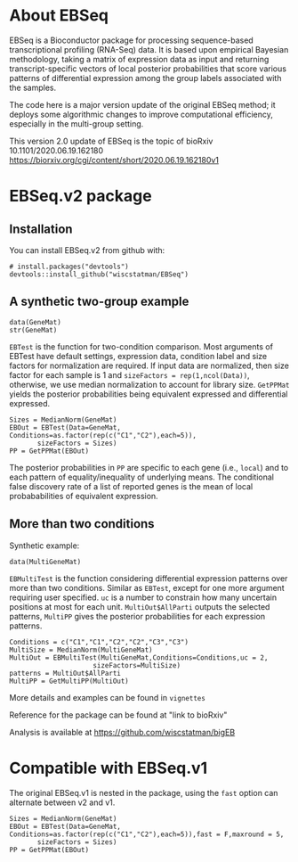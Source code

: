 # About EBSeq

EBSeq is a Bioconductor package for processing sequence-based transcriptional profiling (RNA-Seq) data.   It is based upon empirical Bayesian methodology, taking a matrix of expression data as input and returning transcript-specific vectors of local posterior probabilities that score various patterns of differential expression among the group labels associated with the samples.

The code here is a major version update of the original EBSeq method; it deploys some algorithmic changes to improve computational efficiency, especially in the multi-group setting.

This version 2.0 update of EBSeq is the topic of bioRxiv 10.1101/2020.06.19.162180 https://biorxiv.org/cgi/content/short/2020.06.19.162180v1

# EBSeq.v2 package

## Installation
You can install EBSeq.v2 from github with:
```
# install.packages("devtools")
devtools::install_github("wiscstatman/EBSeq")
```


## A synthetic two-group example
 
```
data(GeneMat)
str(GeneMat)
```
`EBTest` is the function for two-condition comparison. Most arguments of EBTest have default settings, expression data, condition label and size factors for normalization are required. If input data are normalized, then size factor for each sample is 1 and `sizeFactors = rep(1,ncol(Data))`, otherwise, we use median normalization to account for library size. 
`GetPPMat` yields the posterior probabilities being equivalent expressed and differential expressed. 
```
Sizes = MedianNorm(GeneMat)
EBOut = EBTest(Data=GeneMat, Conditions=as.factor(rep(c("C1","C2"),each=5)),
       sizeFactors = Sizes)
PP = GetPPMat(EBOut)
```

The posterior probabilities in `PP` are specific to each gene (i.e., `local`) and to each pattern of equality/inequality of underlying
means.   The conditional false discovery rate of a list of reported genes is the mean of local probababilities of equivalent expression.

## More than two conditions

Synthetic example: 

```
data(MultiGeneMat)
```
`EBMultiTest` is the function considering differential expression patterns over more than two conditions. 
Similar as `EBTest`, except for one more argument requiring user specified. `uc` is a number to constrain how many uncertain positions at most for each unit. `MultiOut$AllParti` outputs the selected patterns, `MultiPP` gives the posterior probabilities for each expression patterns. 
```
Conditions = c("C1","C1","C2","C2","C3","C3")
MultiSize = MedianNorm(MultiGeneMat)
MultiOut = EBMultiTest(MultiGeneMat,Conditions=Conditions,uc = 2,
                     sizeFactors=MultiSize)
patterns = MultiOut$AllParti
MultiPP = GetMultiPP(MultiOut)
```

More details and examples can be found in `vignettes`

Reference for the package can be found at "link to bioRxiv"

Analysis is available at https://github.com/wiscstatman/bigEB

# Compatible with EBSeq.v1

The original EBSeq.v1 is nested in the package, using the `fast` option can alternate between v2 and v1. 

```
Sizes = MedianNorm(GeneMat)
EBOut = EBTest(Data=GeneMat, Conditions=as.factor(rep(c("C1","C2"),each=5)),fast = F,maxround = 5,
       sizeFactors = Sizes)
PP = GetPPMat(EBOut)
```

